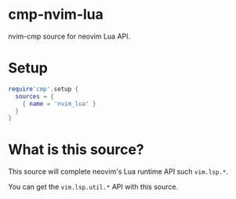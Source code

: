 # cmp-nvim-lua

nvim-cmp source for neovim Lua API.

# Setup

```lua
require'cmp'.setup {
  sources = {
    { name = 'nvim_lua' }
  }
}
```


# What is this source?

This source will complete neovim's Lua runtime API such `vim.lsp.*`.

You can get the `vim.lsp.util.*` API with this source.
